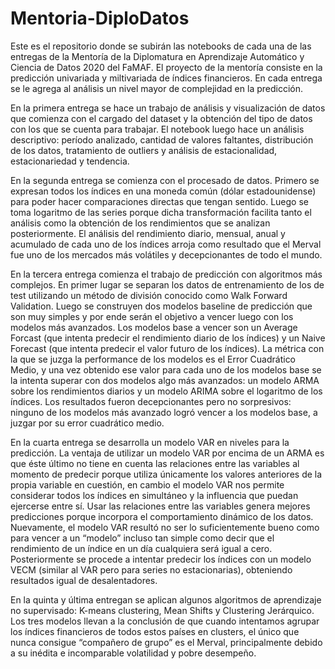 # Mentoria-DiploDatos

Este es el repositorio donde se subirán las notebooks de cada una de las entregas de la Mentoría de la Diplomatura en Aprendizaje Automático y Ciencia de Datos 2020 del FaMAF. El proyecto de la mentoría consiste en la predicción univariada y miltivariada de índices financieros. En cada entrega se le agrega al análisis un nivel mayor de complejidad en la predicción. 

En la primera entrega se hace un trabajo de análisis y visualización de datos que comienza con el cargado del dataset y la obtención del tipo de datos con los que se cuenta para trabajar. El notebook luego hace un análisis descriptivo: período analizado, cantidad de valores faltantes, distribución de los datos, tratamiento de outliers y análisis de estacionalidad, estacionariedad y tendencia. 

En la segunda entrega se comienza con el procesado de datos. Primero se expresan todos los índices en una moneda común (dólar estadounidense) para poder hacer comparaciones directas que tengan sentido. Luego se toma logaritmo de las series porque dicha transformación facilita tanto el análisis como la obtención de los rendimientos que se analizan posteriormente. El análisis del rendimiento diario, mensual, anual y acumulado de cada uno de los índices arroja como resultado que el Merval fue uno de los mercados más volátiles y decepcionantes de todo el mundo. 

En la tercera entrega comienza el trabajo de predicción con algoritmos más complejos. En primer lugar se separan los datos de entrenamiento de los de test utilizando un método de división conocido como Walk Forward Validation. Luego se construyen dos modelos baseline de predicción que son muy simples y por ende serán el objetivo a vencer luego con los modelos más avanzados. Los modelos base a vencer son un Average Forcast (que intenta predecir el rendimiento diario de los índices) y un Naive Forecast (que intenta predecir el valor futuro de los índices). La métrica con la que se juzga la performance de los modelos es el Error Cuadrático Medio, y una vez obtenido ese valor para cada uno de los modelos base se la intenta superar con dos modelos algo más avanzados: un modelo ARMA sobre los rendimientos diarios y un modelo ARIMA sobre el logaritmo de los índices. Los resultados fueron decepcionantes pero no sorpresivos: ninguno de los modelos más avanzado logró vencer a los modelos base, a juzgar por su error cuadrático medio. 

En la cuarta entrega se desarrolla un modelo VAR en niveles para la predicción. La ventaja de utilizar un modelo VAR por encima de un ARMA es que éste último no tiene en cuenta las relaciones entre las variables al momento de predecir porque utiliza únicamente los valores anteriores de la propia variable en cuestión, en cambio el modelo VAR nos permite considerar todos los índices en simultáneo y la influencia que puedan ejercerse entre sí. Usar las relaciones entre las variables genera mejores predicciones porque incorpora el comportamiento dinámico de los datos. Nuevamente, el modelo VAR resultó no ser lo suficientemente bueno como para vencer a un “modelo” incluso tan simple como decir que el rendimiento de un índice en un día cualquiera será igual a cero.  Posteriormente se procede a intentar predecir los índices con un modelo VECM (similar al VAR pero para series no estacionarias), obteniendo resultados igual de desalentadores.

En la quinta y última entregan se aplican algunos algoritmos de aprendizaje no supervisado: K-means clustering, Mean Shifts y Clustering Jerárquico. Los tres modelos llevan a la conclusión de que cuando intentamos agrupar los índices financieros de todos estos países en clusters, el único que nunca consigue “compañero de grupo” es el Merval, principalmente debido a su inédita e incomparable volatilidad y pobre desempeño. 
